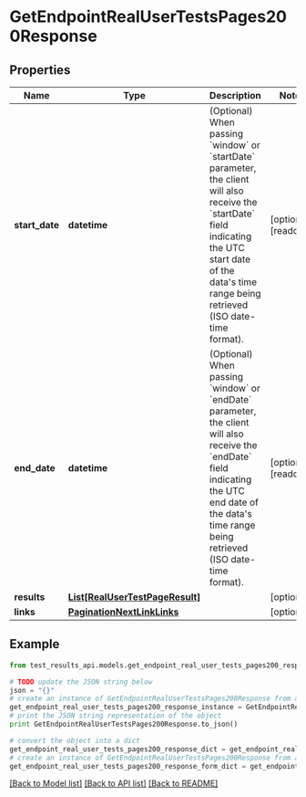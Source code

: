 # GetEndpointRealUserTestsPages200Response


## Properties
Name | Type | Description | Notes
------------ | ------------- | ------------- | -------------
**start_date** | **datetime** | (Optional) When passing &#x60;window&#x60; or &#x60;startDate&#x60; parameter,  the client will also receive the &#x60;startDate&#x60; field indicating the UTC start date of the data&#39;s time range being retrieved  (ISO date-time format). | [optional] [readonly] 
**end_date** | **datetime** | (Optional) When passing &#x60;window&#x60; or &#x60;endDate&#x60; parameter,  the client will also receive the &#x60;endDate&#x60; field indicating the UTC end date of the data&#39;s time range being retrieved  (ISO date-time format). | [optional] [readonly] 
**results** | [**List[RealUserTestPageResult]**](RealUserTestPageResult.md) |  | [optional] 
**links** | [**PaginationNextLinkLinks**](PaginationNextLinkLinks.md) |  | [optional] 

## Example

```python
from test_results_api.models.get_endpoint_real_user_tests_pages200_response import GetEndpointRealUserTestsPages200Response

# TODO update the JSON string below
json = "{}"
# create an instance of GetEndpointRealUserTestsPages200Response from a JSON string
get_endpoint_real_user_tests_pages200_response_instance = GetEndpointRealUserTestsPages200Response.from_json(json)
# print the JSON string representation of the object
print GetEndpointRealUserTestsPages200Response.to_json()

# convert the object into a dict
get_endpoint_real_user_tests_pages200_response_dict = get_endpoint_real_user_tests_pages200_response_instance.to_dict()
# create an instance of GetEndpointRealUserTestsPages200Response from a dict
get_endpoint_real_user_tests_pages200_response_form_dict = get_endpoint_real_user_tests_pages200_response.from_dict(get_endpoint_real_user_tests_pages200_response_dict)
```
[[Back to Model list]](../README.md#documentation-for-models) [[Back to API list]](../README.md#documentation-for-api-endpoints) [[Back to README]](../README.md)


